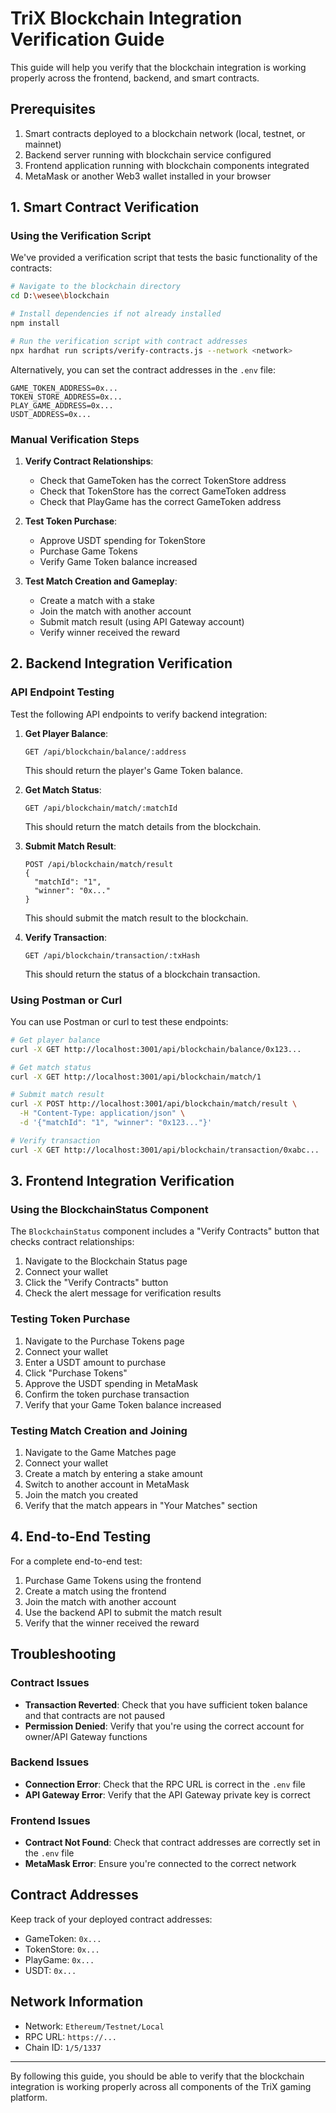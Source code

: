 # TriX Blockchain Integration Verification Guide

This guide will help you verify that the blockchain integration is working properly across the frontend, backend, and smart contracts.

## Prerequisites

1. Smart contracts deployed to a blockchain network (local, testnet, or mainnet)
2. Backend server running with blockchain service configured
3. Frontend application running with blockchain components integrated
4. MetaMask or another Web3 wallet installed in your browser

## 1. Smart Contract Verification

### Using the Verification Script

We've provided a verification script that tests the basic functionality of the contracts:

```bash
# Navigate to the blockchain directory
cd D:\wesee\blockchain

# Install dependencies if not already installed
npm install

# Run the verification script with contract addresses
npx hardhat run scripts/verify-contracts.js --network <network>
```

Alternatively, you can set the contract addresses in the `.env` file:

```
GAME_TOKEN_ADDRESS=0x...
TOKEN_STORE_ADDRESS=0x...
PLAY_GAME_ADDRESS=0x...
USDT_ADDRESS=0x...
```

### Manual Verification Steps

1. **Verify Contract Relationships**:
   - Check that GameToken has the correct TokenStore address
   - Check that TokenStore has the correct GameToken address
   - Check that PlayGame has the correct GameToken address

2. **Test Token Purchase**:
   - Approve USDT spending for TokenStore
   - Purchase Game Tokens
   - Verify Game Token balance increased

3. **Test Match Creation and Gameplay**:
   - Create a match with a stake
   - Join the match with another account
   - Submit match result (using API Gateway account)
   - Verify winner received the reward

## 2. Backend Integration Verification

### API Endpoint Testing

Test the following API endpoints to verify backend integration:

1. **Get Player Balance**:
   ```
   GET /api/blockchain/balance/:address
   ```
   This should return the player's Game Token balance.

2. **Get Match Status**:
   ```
   GET /api/blockchain/match/:matchId
   ```
   This should return the match details from the blockchain.

3. **Submit Match Result**:
   ```
   POST /api/blockchain/match/result
   {
     "matchId": "1",
     "winner": "0x..."
   }
   ```
   This should submit the match result to the blockchain.

4. **Verify Transaction**:
   ```
   GET /api/blockchain/transaction/:txHash
   ```
   This should return the status of a blockchain transaction.

### Using Postman or Curl

You can use Postman or curl to test these endpoints:

```bash
# Get player balance
curl -X GET http://localhost:3001/api/blockchain/balance/0x123...

# Get match status
curl -X GET http://localhost:3001/api/blockchain/match/1

# Submit match result
curl -X POST http://localhost:3001/api/blockchain/match/result \
  -H "Content-Type: application/json" \
  -d '{"matchId": "1", "winner": "0x123..."}'

# Verify transaction
curl -X GET http://localhost:3001/api/blockchain/transaction/0xabc...
```

## 3. Frontend Integration Verification

### Using the BlockchainStatus Component

The `BlockchainStatus` component includes a "Verify Contracts" button that checks contract relationships:

1. Navigate to the Blockchain Status page
2. Connect your wallet
3. Click the "Verify Contracts" button
4. Check the alert message for verification results

### Testing Token Purchase

1. Navigate to the Purchase Tokens page
2. Connect your wallet
3. Enter a USDT amount to purchase
4. Click "Purchase Tokens"
5. Approve the USDT spending in MetaMask
6. Confirm the token purchase transaction
7. Verify that your Game Token balance increased

### Testing Match Creation and Joining

1. Navigate to the Game Matches page
2. Connect your wallet
3. Create a match by entering a stake amount
4. Switch to another account in MetaMask
5. Join the match you created
6. Verify that the match appears in "Your Matches" section

## 4. End-to-End Testing

For a complete end-to-end test:

1. Purchase Game Tokens using the frontend
2. Create a match using the frontend
3. Join the match with another account
4. Use the backend API to submit the match result
5. Verify that the winner received the reward

## Troubleshooting

### Contract Issues

- **Transaction Reverted**: Check that you have sufficient token balance and that contracts are not paused
- **Permission Denied**: Verify that you're using the correct account for owner/API Gateway functions

### Backend Issues

- **Connection Error**: Check that the RPC URL is correct in the `.env` file
- **API Gateway Error**: Verify that the API Gateway private key is correct

### Frontend Issues

- **Contract Not Found**: Check that contract addresses are correctly set in the `.env` file
- **MetaMask Error**: Ensure you're connected to the correct network

## Contract Addresses

Keep track of your deployed contract addresses:

- GameToken: `0x...`
- TokenStore: `0x...`
- PlayGame: `0x...`
- USDT: `0x...`

## Network Information

- Network: `Ethereum/Testnet/Local`
- RPC URL: `https://...`
- Chain ID: `1/5/1337`

---

By following this guide, you should be able to verify that the blockchain integration is working properly across all components of the TriX gaming platform.